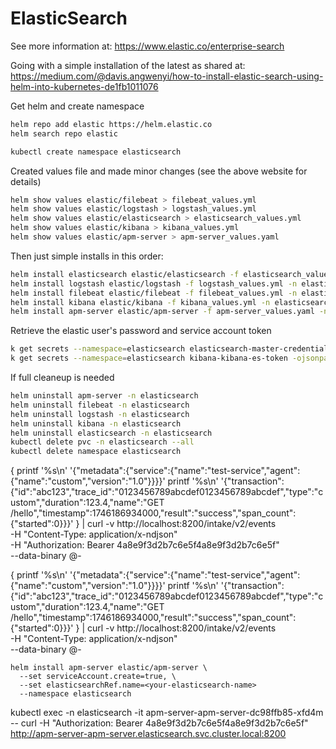 # ElasticSearch
See more information at:  https://www.elastic.co/enterprise-search

Going with a simple installation of the latest as shared at:
https://medium.com/@davis.angwenyi/how-to-install-elastic-search-using-helm-into-kubernetes-de1fb1011076


Get helm and create namespace
```bash
helm repo add elastic https://helm.elastic.co  
helm search repo elastic 

kubectl create namespace elasticsearch
```

Created values file and made minor changes (see the above website for details)
```bash
helm show values elastic/filebeat > filebeat_values.yml 
helm show values elastic/logstash > logstash_values.yml 
helm show values elastic/elasticsearch > elasticsearch_values.yml 
helm show values elastic/kibana > kibana_values.yml
helm show values elastic/apm-server > apm-server_values.yaml
```

Then just simple installs in this order:
```bash
helm install elasticsearch elastic/elasticsearch -f elasticsearch_values.yml -n elasticsearch
helm install logstash elastic/logstash -f logstash_values.yml -n elasticsearch
helm install filebeat elastic/filebeat -f filebeat_values.yml -n elasticsearch
helm install kibana elastic/kibana -f kibana_values.yml -n elasticsearch  
helm install apm-server elastic/apm-server -f apm-server_values.yaml -n elasticsearch
```

Retrieve the elastic user's password and service account token
```bash
k get secrets --namespace=elasticsearch elasticsearch-master-credentials -ojsonpath='{.data.password}' | base64 -d
k get secrets --namespace=elasticsearch kibana-kibana-es-token -ojsonpath='{.data.token}' | base64 -d
```


If full cleaneup is needed
```bash
helm uninstall apm-server -n elasticsearch
helm uninstall filebeat -n elasticsearch
helm uninstall logstash -n elasticsearch
helm uninstall kibana -n elasticsearch
helm uninstall elasticsearch -n elasticsearch               
kubectl delete pvc -n elasticsearch --all
kubectl delete namespace elasticsearch
```



{
  printf '%s\n' '{"metadata":{"service":{"name":"test-service","agent":{"name":"custom","version":"1.0"}}}}'
  printf '%s\n' '{"transaction":{"id":"abc123","trace_id":"0123456789abcdef0123456789abcdef","type":"custom","duration":123.4,"name":"GET /hello","timestamp":1746186934000,"result":"success","span_count":{"started":0}}}'
} | curl -v http://localhost:8200/intake/v2/events \
     -H "Content-Type: application/x-ndjson" \
     -H "Authorization: Bearer 4a8e9f3d2b7c6e5f4a8e9f3d2b7c6e5f" \
     --data-binary @-

{
  printf '%s\n' '{"metadata":{"service":{"name":"test-service","agent":{"name":"custom","version":"1.0"}}}}'
  printf '%s\n' '{"transaction":{"id":"abc123","trace_id":"0123456789abcdef0123456789abcdef","type":"custom","duration":123.4,"name":"GET /hello","timestamp":1746186934000,"result":"success","span_count":{"started":0}}}'
} | curl -v http://localhost:8200/intake/v2/events \
     -H "Content-Type: application/x-ndjson" \
     --data-binary @-


    helm install apm-server elastic/apm-server \
      --set serviceAccount.create=true, \
      --set elasticsearchRef.name=<your-elasticsearch-name>
      --namespace elasticsearch     


  kubectl exec -n elasticsearch -it apm-server-apm-server-dc98ffb85-xfd4m -- curl -H "Authorization: Bearer 4a8e9f3d2b7c6e5f4a8e9f3d2b7c6e5f" http://apm-server-apm-server.elasticsearch.svc.cluster.local:8200